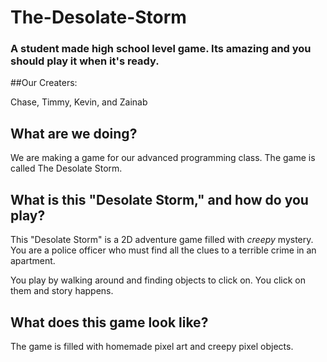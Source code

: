 # The-Desolate-Storm
### A student made high school level game. Its amazing and you should play it when it's ready.

##Our Creaters:

Chase, Timmy, Kevin, and Zainab
## What are we doing?

We are making a game for our advanced programming class. The game is called The Desolate Storm.
 
## What is this "Desolate Storm," and how do you play?
 
This "Desolate Storm" is a 2D adventure game filled with *creepy* mystery. You are a police officer who must find all the clues to a terrible crime in an apartment.
 
You play by walking around and finding objects to click on. You click on them and story happens.

## What does this game look like?

The game is filled with homemade pixel art and creepy pixel objects. 
